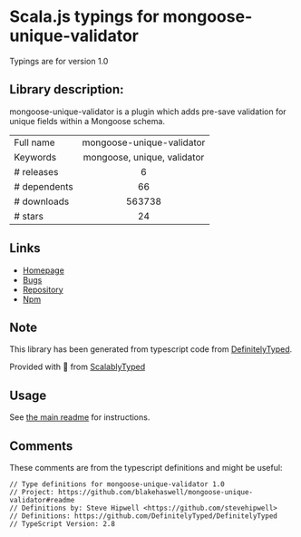 
# Scala.js typings for mongoose-unique-validator

Typings are for version 1.0

## Library description:
mongoose-unique-validator is a plugin which adds pre-save validation for unique fields within a Mongoose schema.

|                    |                 |
| ------------------ | :-------------: |
| Full name          | mongoose-unique-validator |
| Keywords           | mongoose, unique, validator |
| # releases         | 6 |
| # dependents       | 66 |
| # downloads        | 563738 |
| # stars            | 24 |

## Links
- [Homepage](https://github.com/blakehaswell/mongoose-unique-validator#readme)
- [Bugs](https://github.com/blakehaswell/mongoose-unique-validator/issues)
- [Repository](https://github.com/blakehaswell/mongoose-unique-validator)
- [Npm](https://www.npmjs.com/package/mongoose-unique-validator)
    


## Note
This library has been generated from typescript code from [DefinitelyTyped](https://definitelytyped.org).

Provided with :purple_heart: from [ScalablyTyped](https://github.com/oyvindberg/ScalablyTyped)

## Usage
See [the main readme](../../readme.md) for instructions.

## Comments

These comments are from the typescript definitions and might be useful:
```
// Type definitions for mongoose-unique-validator 1.0
// Project: https://github.com/blakehaswell/mongoose-unique-validator#readme
// Definitions by: Steve Hipwell <https://github.com/stevehipwell>
// Definitions: https://github.com/DefinitelyTyped/DefinitelyTyped
// TypeScript Version: 2.8

```

